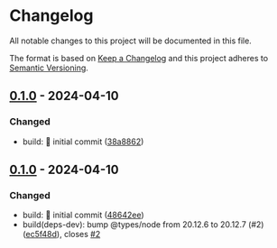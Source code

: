 # Changelog

All notable changes to this project will be documented in this file.

The format is based on [Keep a Changelog](https://keepachangelog.com/)
and this project adheres to [Semantic Versioning](https://semver.org/).

## [0.1.0] - 2024-04-10

### Changed

- build: :tada: initial commit ([38a8862](https://github.com/hussam-aldarwish/nextjs-twin.macro-styled-components-storybook/commit/38a8862))

## [0.1.0] - 2024-04-10

### Changed

- build: :tada: initial commit ([48642ee](https://github.com/hussam-aldarwish/nextjs-twin.macro-styled-components-storybook/commit/48642ee))
- build(deps-dev): bump @types/node from 20.12.6 to 20.12.7 (#2) ([ec5f48d](https://github.com/hussam-aldarwish/nextjs-twin.macro-styled-components-storybook/commit/ec5f48d)), closes [#2](https://github.com/hussam-aldarwish/nextjs-twin.macro-styled-components-storybook/issues/2)

[0.1.0]: https://github.com/hussam-aldarwish/nextjs-twin.macro-styled-components-storybook/compare/v0.1.0...v0.1.0
[0.1.0]: https://github.com/hussam-aldarwish/nextjs-twin.macro-styled-components-storybook/releases/tag/v0.1.0
